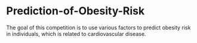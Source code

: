 # Prediction-of-Obesity-Risk
The goal of this competition is to use various factors to predict obesity risk in individuals, which is related to cardiovascular disease. 
